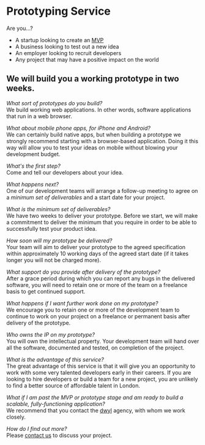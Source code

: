 # Prototyping Service

Are you...?

+ A startup looking to create an [MVP](http://en.wikipedia.org/wiki/Minimum_viable_product)
+ A business looking to test out a new idea
+ An employer looking to recruit developers
+ Any project that may have a positive impact on the world

## We will build you a working prototype in two weeks.

*What sort of prototypes do you build?*  
We build working web applications. In other words, software applications that run in a web browser.

*What about mobile phone apps, for iPhone and Android?*  
We can certainly build native apps, but when building a prototype we strongly recommend starting with a browser-based application. Doing it this way will allow you to test your ideas on mobile without blowing your development budget.

*What's the first step?*  
Come and tell our developers about your idea.

*What happens next?*  
One of our development teams will arrange a follow-up meeting to agree on a *minimum set of deliverables* and a start date for your project.

*What is the minimum set of deliverables?*  
We have two weeks to deliver your prototype. Before we start, we will make a commitment to deliver the minimum that you require in order to be able to successfully test your product idea.

*How soon will my prototype be delivered?*  
Your team will aim to deliver your prototype to the agreed specification within approximately 10 working days of the agreed start date (if it takes longer you will not be charged more).

*What support do you provide after delivery of the prototype?*  
After a grace period during which you can report any bugs in the delivered software, you will need to retain one or more of the team on a freelance basis to get continued support.

*What happens if I want further work done on my prototype?*  
We encourage you to retain one or more of the development team to continue to work on your project on a freelance or permanent basis after delivery of the prototype.

*Who owns the IP on my prototype?*  
You will own the intellectual property. Your development team will hand over all the software, documented and tested, on completion of the project.

*What is the advantage of this service?*  
The great advantage of this service is that it will give you an opportunity to work with some very talented developers early in their careers. If you are looking to hire developers or build a team for a new project, you are unlikely to find a better source of affordable talent in London.

*What if I am past the MVP or prototype stage and am ready to build a scalable, fully-functioning application?*  
We recommend that you contact the [dwyl](http://dwyl.io) agency, with whom we work closely.

*How do I find out more?*  
Please [contact us](#contact) to discuss your project.
